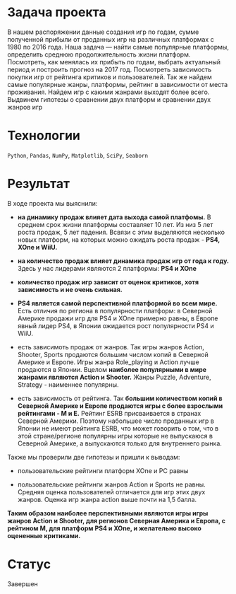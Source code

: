 # Задача проекта
В нашем распоряжении данные создания игр по годам, сумме полученной прибыли от проданных игр на различных платформах с 1980 по 2016 года. Наша задача — найти самые популярные платформы, определить среднюю продолжительность жизни платформ. Посмотреть, как менялась их прибыть по годам, выбрать актуальный период и построить прогноз на 2017 год. Посмотреть зависимость покупки игр от рейтинга критиков и пользователей. Так же найдем самые популярные жанры, платформы, рейтинг в зависимости от места проживания. Найдем игр с какими жанрами выходят более всего. Выдвинем гипотезы о сравнении двух платформ и сравнении двух жанров игр

# Технологии
`Python`, `Pandas`, `NumPy`, `Matplotlib`, `SciPy`, `Seaborn`

# Результат
В ходе проекта мы выяснили:
- **на динамику продаж влияет дата выхода самой платфомы.** В среднем срок жизни платформы составляет 10 лет. Из низ 5 лет роста продаж, 5 лет падения. Всвязи с этим выделяются несколько новых платформ, на которых можно ожидать роста продаж - **PS4, XOne и WiiU.**


- **на количество продаж влияет динамика продаж игр от года к году.** Здесь у нас лидерами являются 2 платформы:  **PS4  и XOne**


- **количество продаж игр зависит от оценок критиков, хотя зависимость и не очень сильная.**


- **PS4 является самой перспективной платформой во всем мире.**
Есть отличия по региона в популярности платформ: в Северной Америке продажи игр для PS4 и  XOne примерно равны, в Европе явный лидер PS4, в Японии ожидается рост популярности PS4 и WiiU.


- есть зависимоть продаж от жанров. Так игры жанров Action, Shooter, Sports продаются большим числом копий в Северной Америке и Европе. Игры жанра Role_playing  и Action лучше продаются в Японии.
Вцелом **наиболее популярными в мире жанрами являются Action и Shooter.**
Жанры Puzzle, Adventure, Strategy - наименнее популярны.


- есть зависимость от рейтинга. Так **большим количеством копий в Северной Америке и Европе продаются игры с более взрослыми рейтингами - М и E.**
Рейтинг ESRB присваивается в странах Северной Америки. Поэтому набольшее число проданных игр в Японии не имеют рейтинга ESRB, что может говорить о том,  что в этой стране/регионе популярны игры которые не выпускаюся в Северной Америке, а выпускаются только для внутреннего рынка.

Также мы проверили две гипотезы и пришли к выводам:


- пользовательские рейтинги платформ XOne и PC равны

- пользовательские рейтинги жанров Action и Sports не равны. Средняя оценка пользователей отличается для игр этих двух жанров. Оценка игр жанра action выше почти на 1,5 балла.

**Таким образом наиболее перспективными являются игры игры жанров Action и Shooter, для регионов Северная Америка и Европа, с рейтином М, для платформ PS4 и XOne, и желательно высоко оцененные критиками.**

# Статус
Завершен
